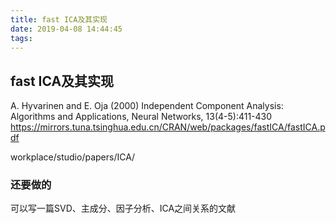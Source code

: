 ```yaml
---
title: fast ICA及其实现
date: 2019-04-08 14:44:45
tags:
---
```

## fast ICA及其实现

A. Hyvarinen and E. Oja (2000) Independent Component Analysis: Algorithms and Applications, Neural Networks, 13(4-5):411-430
https://mirrors.tuna.tsinghua.edu.cn/CRAN/web/packages/fastICA/fastICA.pdf

workplace/studio/papers/ICA/


### 还要做的
可以写一篇SVD、主成分、因子分析、ICA之间关系的文献
